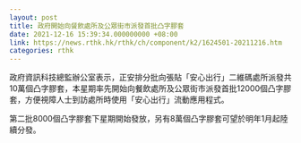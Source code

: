```yaml
---
layout: post
title: 政府開始向餐飲處所及公眾街市派發首批凸字膠套
date: 2021-12-16 15:39:34.000000000 +08:00
link: https://news.rthk.hk/rthk/ch/component/k2/1624501-20211216.htm
categories: rthk
---
```


政府資訊科技總監辦公室表示，正安排分批向張貼「安心出行」二維碼處所派發共10萬個凸字膠套，本星期率先開始向餐飲處所及公眾街市派發首批12000個凸字膠套，方便視障人士到訪處所時使用「安心出行」流動應用程式。

第二批8000個凸字膠套下星期開始發放，另有8萬個凸字膠套可望於明年1月起陸續分發。
